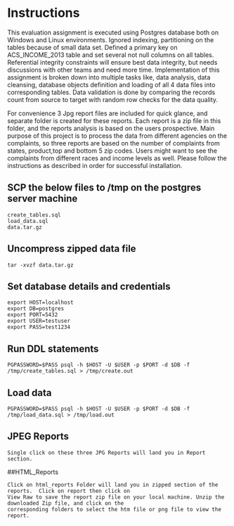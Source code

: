 # Instructions
This evaluation assignment is executed using Postgres database both on Windows and Linux environments.  Ignored indexing, partitioning on the tables because of small data set.  Defined a primary key on ACS_INCOME_2013 table and set several not null columns on all tables.  Referential integrity constraints will ensure best data integrity, but needs discussions with other teams and need more time.
Implementation of this assignment is broken down into multiple tasks like, data analysis, data cleansing, database objects definition and loading of all 4 data files into corresponding tables. Data validation is done by comparing the records count from source to target with random row checks for the data quality.

For convenience 3 Jpg report files are included for quick glance, and separate folder is created for these reports.  Each report is a zip file in this folder, and the reports analysis is based on the users prospective.  Main purpose of this project is to process the data from different agencies on the complaints, so three reports are based on the number of complaints from states, product,top and bottom 5 zip codes.  Users might want to see the complaints from different races and income levels as well.  Please follow the instructions as described in order for successful installation.
## SCP the below files to /tmp on the postgres server machine
```
create_tables.sql
load_data.sql
data.tar.gz
```

## Uncompress zipped data file
```
tar -xvzf data.tar.gz
```

## Set database details and credentials
```
export HOST=localhost
export DB=postgres
export PORT=5432
export USER=testuser
export PASS=test1234
```

## Run DDL statements
```
PGPASSWORD=$PASS psql -h $HOST -U $USER -p $PORT -d $DB -f /tmp/create_tables.sql > /tmp/create.out
```

## Load data
```
PGPASSWORD=$PASS psql -h $HOST -U $USER -p $PORT -d $DB -f /tmp/load_data.sql > /tmp/load.out
```

## JPEG Reports
```
Single click on these three JPG Reports will land you in Report section.
```

##HTML_Reports
```
Click on html_reports Folder will land you in zipped section of the reports.  Click on report then click on 
View Raw to save the report zip file on your local machine. Unzip the downloaded Zip file, and click on the 
corresponding folders to select the htm file or png file to view the report.
```
